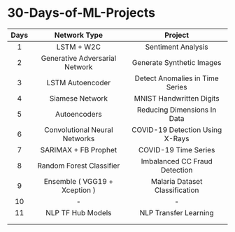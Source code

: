 # 30-Days-of-ML-Projects

| Days |          Network Type          |             Project             |
|:----:|:------------------------------:|:-------------------------------:|
|   1  |           LSTM + W2C           |        Sentiment Analysis       |
|   2  | Generative Adversarial Network |    Generate Synthetic Images    |
|   3  |        LSTM Autoencoder        | Detect Anomalies in Time Series |
|   4  |         Siamese Network        |     MNIST Handwritten Digits    |
|   5  |          Autoencoders          |   Reducing Dimensions In Data   |
|   6  |  Convolutional Neural Networks | COVID-19 Detection Using X-Rays |
|   7  |      SARIMAX + FB Prophet      |       COVID-19 Time Series      |
|   8  |    Random Forest Classifier    |  Imbalanced CC Fraud Detection  |
|   9  |  Ensemble ( VGG19 + Xception ) |  Malaria Dataset Classification |
|  10  |                -               |                -                |
|  11  |        NLP TF Hub Models       |      NLP Transfer Learning      |
|      |                                |                                 |
|      |                                |                                 |

